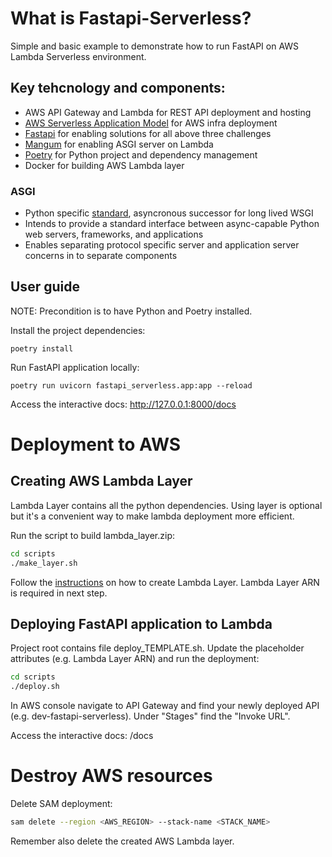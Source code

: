 # What is Fastapi-Serverless?

Simple and basic example to demonstrate how to run FastAPI on AWS Lambda Serverless environment.

## Key tehcnology and components:

* AWS API Gateway and Lambda for REST API deployment and hosting
* [AWS Serverless Application Model](https://aws.amazon.com/serverless/sam/) for AWS infra deployment
* [Fastapi](https://fastapi.tiangolo.com/) for enabling solutions for all above three challenges
* [Mangum](https://github.com/jordaneremieff/mangum) for enabling ASGI server on Lambda
* [Poetry](https://python-poetry.org/) for Python project and dependency management
* Docker for building AWS Lambda layer

### ASGI

* Python specific [standard](https://asgi.readthedocs.io/en/latest/specs/main.html), asyncronous successor for long lived WSGI
* Intends to provide a standard interface between async-capable Python web servers, frameworks, and applications
* Enables separating protocol specific server and application server concerns in to separate components

## User guide

NOTE: Precondition is to have Python and Poetry installed.

Install the project dependencies:
```
poetry install
```

Run FastAPI application locally:
```
poetry run uvicorn fastapi_serverless.app:app --reload
```

Access the interactive docs:
http://127.0.0.1:8000/docs

# Deployment to AWS

## Creating AWS Lambda Layer

Lambda Layer contains all the python dependencies. Using layer is optional but it's a convenient way to make lambda deployment more efficient.

Run the script to build lambda_layer.zip:
``` zsh
cd scripts
./make_layer.sh
```

Follow the [instructions](https://docs.aws.amazon.com/lambda/latest/dg/configuration-layers.html) on how to create Lambda Layer. Lambda Layer ARN is required in next step.

## Deploying FastAPI application to Lambda

Project root contains file deploy_TEMPLATE.sh. Update the placeholder attributes (e.g. Lambda Layer ARN) and run the deployment:
``` zsh
cd scripts
./deploy.sh
```

In AWS console navigate to API Gateway and find your newly deployed API (e.g. dev-fastapi-serverless). Under "Stages" find the "Invoke URL".

Access the interactive docs:
<Invoke URL>/docs

# Destroy AWS resources

Delete SAM deployment:
```zsh
sam delete --region <AWS_REGION> --stack-name <STACK_NAME>
```

Remember also delete the created AWS Lambda layer.

